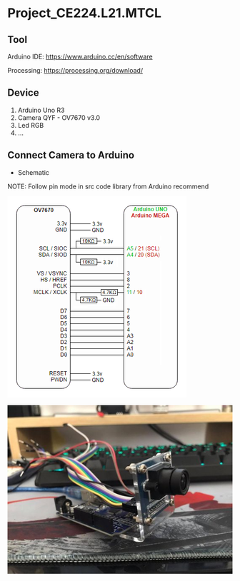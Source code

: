 # Project_CE224.L21.MTCL

## Tool
Arduino IDE: https://www.arduino.cc/en/software

Processing: https://processing.org/download/

## Device

1. Arduino Uno R3
2. Camera QYF - OV7670 v3.0
3. Led RGB
4. ...

## Connect Camera to Arduino 

* Schematic

NOTE: Follow pin mode in src code library from Arduino recommend 

![schematic](./img/schematic_camera_to_arduino.png)

![Product](./img/Product.jpg)
